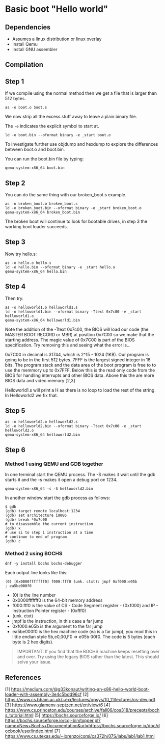# Basic boot "Hello world"

## Dependencies

* Assumes a linux distribution or linux overlay
* Install Qemu
* Install GNU assembler 

## Compilation

## Step 1

If we compile using the normal method then we get a file that is larger than 512 bytes.

```
as -o boot.o boot.s
```

We now strip all the excess stuff away to leave a plain binary file.

The ```-e``` indicates the explicit symbol to start at.

```
ld -o boot.bin --oformat binary -e _start boot.o
```

To investigate further use objdump and hexdump to explore the differences between boot.o and boot.bin.

You can run the boot.bin file by typing:

```
qemu-system-x86_64 boot.bin
```

## Step 2

You can do the same thing with our broken_boot.s example.

```
as -o broken_boot.o broken_boot.s
ld -o broken_boot.bin --oformat binary -e _start broken_boot.o
qemu-system-x86_64 broken_boot.bin
```

The broken boot will continue to look for bootable drives, in step 3 the working boot loader succeeds.

## Step 3

Now try hello.s:

```
as -o hello.o hello.s
ld -o hello.bin --oformat binary -e _start hello.o
qemu-system-x86_64 hello.bin
```

## Step 4

Then try:

```
as -o helloworld1.o helloworld1.s
ld -o helloworld1.bin --oformat binary -Ttext 0x7c00 -e _start helloworld1.o
qemu-system-x86_64 helloworld1.bin
```

Note the addition of the -Ttext 0x7c00, the BIOS will load our code (the MASTER BOOT RECORD or MBR) at position 0x7C00 so we make that the starting address.  The magic value of 0x7C00 is part of the BIOS specification.  Try removing this and seeing what the error is...

0x7C00 in decimal is 31744, which is 2^15 - 1024 (1KB). Our program is going to be in the first 512 bytes. 7FFF is the largest signed integer in 16 bits.  The program stack and the data area of the boot program is free to to use the memmory up to 0x7FFF.  Below this is the read only code from the BIOS for handling interrupts and other BIOS data. Above this the are more BIOS data and video memory [2,3]

Helloworld1.s will print a H as there is no loop to load the rest of the string.  In Helloworld2 we fix that.

## Step 5

```
as -o helloworld2.o helloworld2.s
ld -o helloworld2.bin --oformat binary -Ttext 0x7c00 -e _start helloworld2.o
qemu-system-x86_64 helloworld2.bin
```

## Step 6

### Method 1 using QEMU and GDB together

In one terminal start the QEMU process.  The -S makes it wait until the gdb starts it and the -s makes it open a debug port on 1234.
```
qemu-system-x86_64 -s -S helloworld2.bin
```

In another window start the gdb process as follows:
```
$ gdb
(gdb) target remote localhost:1234
(gdb) set architecture i8086
(gdb) break *0x7c00
# to disassemble the current instruction
(gdb) x
# use si to step 1 instruction at a time
# continue to end of program
(gdb) c
```

### Method 2 using BOCHS

```
dnf -y install bochs bochs-debugger
```

Each output line looks like this:
```
(0) [0x0000fffffff0] f000:fff0 (unk. ctxt): jmpf 0xf000:e05b          ; ea5be000f0
```

* (0) is the line number
* 0x0000fffffff0 is the 64-bit memory address
* f000:fff0 is the value of CS - Code Segment register - (0xf000) and IP - Instruction Pointer register - (0xfff0)
* (unk. ctxt)
* jmpf is the instruction, in this case a far jump
* 0xf000:e05b is the argument to the far jump
* ea5be000f0 is the hex machine code (ea is a far jump), you read this in little endian style 5b,e0,00,F0 => e05b 00f0.  The code is 5 bytes (each byte is 2 hex digits).

> IMPORTANT: If you find that the BOCHS machine keeps resetting over and over.  Try using the legacy BIOS rather than the latest.  This should solve your issue.

## References

[1] https://medium.com/@g33konaut/writing-an-x86-hello-world-boot-loader-with-assembly-3e4c5bdd96cf
[2] https://www.cs.bham.ac.uk/~exr/lectures/opsys/10_11/lectures/os-dev.pdf
[3] https://www.glamenv-septzen.net/en/view/6
[4] https://www.cs.princeton.edu/courses/archive/fall06/cos318/precepts/bochs_tutorial.html
[5] https://bochs.sourceforge.io/
[6] https://bochs.sourceforge.io/cgi-bin/topper.pl?name=New+Bochs+Documentation&url=https://bochs.sourceforge.io/doc/docbook/user/index.html
[7] https://www.cs.utexas.edu/~lorenzo/corsi/cs372h/07S/labs/lab1/lab1.html
